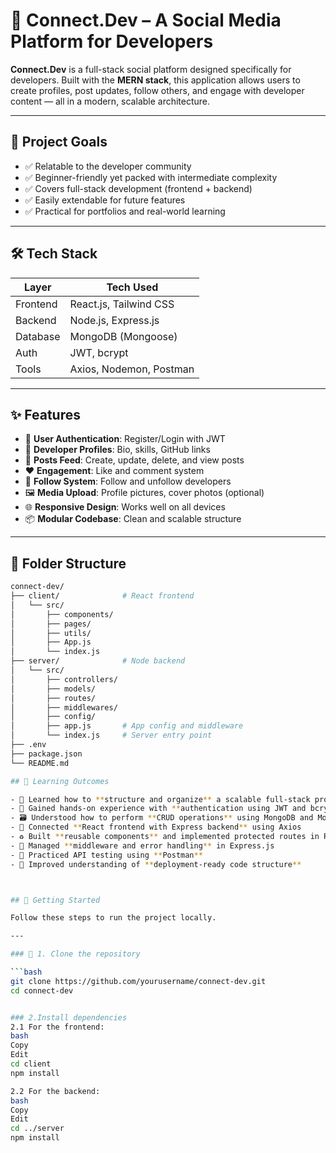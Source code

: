 # 🔗 Connect.Dev – A Social Media Platform for Developers

**Connect.Dev** is a full-stack social platform designed specifically for developers. Built with the **MERN stack**, this application allows users to create profiles, post updates, follow others, and engage with developer content — all in a modern, scalable architecture.

---

## 🚀 Project Goals

- ✅ Relatable to the developer community
- ✅ Beginner-friendly yet packed with intermediate complexity
- ✅ Covers full-stack development (frontend + backend)
- ✅ Easily extendable for future features
- ✅ Practical for portfolios and real-world learning

---

## 🛠️ Tech Stack

| Layer    | Tech Used               |
| -------- | ----------------------- |
| Frontend | React.js, Tailwind CSS  |
| Backend  | Node.js, Express.js     |
| Database | MongoDB (Mongoose)      |
| Auth     | JWT, bcrypt             |
| Tools    | Axios, Nodemon, Postman |

---

## ✨ Features

- 🔐 **User Authentication**: Register/Login with JWT
- 👤 **Developer Profiles**: Bio, skills, GitHub links
- 📝 **Posts Feed**: Create, update, delete, and view posts
- ❤️ **Engagement**: Like and comment system
- 🔄 **Follow System**: Follow and unfollow developers
- 🖼️ **Media Upload**: Profile pictures, cover photos (optional)
- 🌐 **Responsive Design**: Works well on all devices
- 📦 **Modular Codebase**: Clean and scalable structure

---

## 📁 Folder Structure

````bash
connect-dev/
├── client/              # React frontend
│   └── src/
│       ├── components/
│       ├── pages/
│       ├── utils/
│       ├── App.js
│       └── index.js
├── server/              # Node backend
│   └── src/
│       ├── controllers/
│       ├── models/
│       ├── routes/
│       ├── middlewares/
│       ├── config/
│       ├── app.js       # App config and middleware
│       └── index.js     # Server entry point
├── .env
├── package.json
└── README.md

## 🧠 Learning Outcomes

- 📌 Learned how to **structure and organize** a scalable full-stack project
- 🔐 Gained hands-on experience with **authentication using JWT and bcrypt**
- 🗃️ Understood how to perform **CRUD operations** using MongoDB and Mongoose
- 🔗 Connected **React frontend with Express backend** using Axios
- ♻️ Built **reusable components** and implemented protected routes in React
- 🧱 Managed **middleware and error handling** in Express.js
- 🧪 Practiced API testing using **Postman**
- 🚀 Improved understanding of **deployment-ready code structure**



## 🏁 Getting Started

Follow these steps to run the project locally.

---

### 📂 1. Clone the repository

```bash
git clone https://github.com/yourusername/connect-dev.git
cd connect-dev


### 2.Install dependencies
2.1 For the frontend:
bash
Copy
Edit
cd client
npm install

2.2 For the backend:
bash
Copy
Edit
cd ../server
npm install
````
